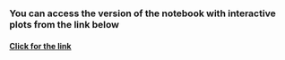 ### You can access the version of the notebook with interactive plots from the link below
#### [Click for the link](https://nbviewer.org/github/MeteAslan/NBA_Data_Analysis_Salary_Prediction/blob/main/NBA%20Data.ipynb)
